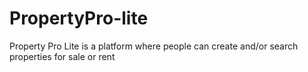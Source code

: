 # PropertyPro-lite
Property Pro Lite is a platform where people can create and/or search properties for sale or rent
